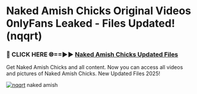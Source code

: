 # Naked Amish Chicks Original Videos 0nlyFans Leaked - Files Updated! (nqqrt)

<h3>🔴 CLICK HERE 🌐==►► <a href="https://tinyurl.com/yckcrads" rel="nofollow">Naked Amish Chicks Updated Files</a></h3>

Get Naked Amish Chicks and all content. Now you can access all videos and pictures of Naked Amish Chicks. New Updated Files 2025!

[![nqqrt](https://i.imgur.com/hpKpOFt.gif)](https://tinyurl.com/yckcrads)
naked amish
